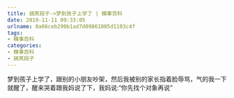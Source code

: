 ```yaml
---
title: 搞笑段子->梦到孩子上学了 | 糗事百科
date: 2019-11-11 09:33:05
urlname: 0a06ceb290b1ad7d09861005d1103c4f
tags: 
- 糗事百科
categories:
- 糗事百科
- 搞笑段子
---
```

梦到孩子上学了，跟别的小朋友吵架，然后我被别的家长指着脸辱骂，气的我一下就醒了，醒来哭着跟我妈说了下，我妈说:“你先找个对象再说”


